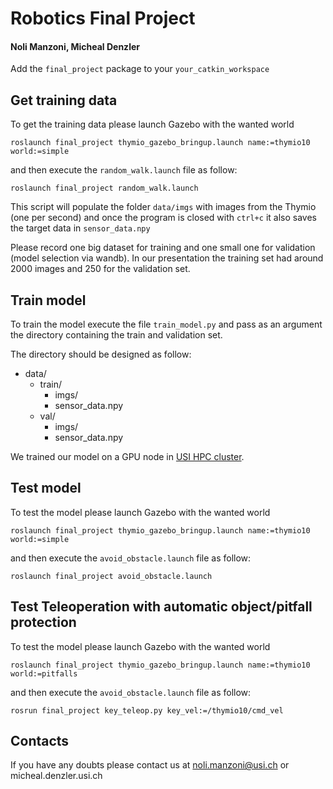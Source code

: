 # Robotics Final Project
#### Noli Manzoni, Micheal Denzler
Add the `final_project` package to your `your_catkin_workspace`

## Get training data
To get the training data please launch Gazebo with the wanted world
```
roslaunch final_project thymio_gazebo_bringup.launch name:=thymio10 world:=simple
```
and then execute the `random_walk.launch` file as follow:
```
roslaunch final_project random_walk.launch
```
This script will populate the folder `data/imgs` with images from the Thymio (one per second) and once the program is closed with `ctrl+c` it also saves the target data in `sensor_data.npy`

Please record one big dataset for training and one small one for validation (model selection via wandb). In our presentation the training set had around 2000 images and 250 for the validation set.

## Train model

To train the model execute the file `train_model.py` and pass as an argument the directory containing the train and validation set.
 
The directory should be designed as follow:

* data/
    * train/
        * imgs/
        * sensor_data.npy
    * val/
        * imgs/
        * sensor_data.npy

We trained our model on a GPU node in [USI HPC cluster](https://intranet.ics.usi.ch/HPC).

## Test model
To test the model please launch Gazebo with the wanted world 
```
roslaunch final_project thymio_gazebo_bringup.launch name:=thymio10 world:=simple
```
and then execute the `avoid_obstacle.launch` file as follow:
```
roslaunch final_project avoid_obstacle.launch
```

## Test Teleoperation with automatic object/pitfall protection

To test the model please launch Gazebo with the wanted world 
```
roslaunch final_project thymio_gazebo_bringup.launch name:=thymio10 world:=pitfalls
```
and then execute the `avoid_obstacle.launch` file as follow:
```
rosrun final_project key_teleop.py key_vel:=/thymio10/cmd_vel
```
## Contacts 

If you have any doubts please contact us at noli.manzoni@usi.ch or micheal.denzler.usi.ch